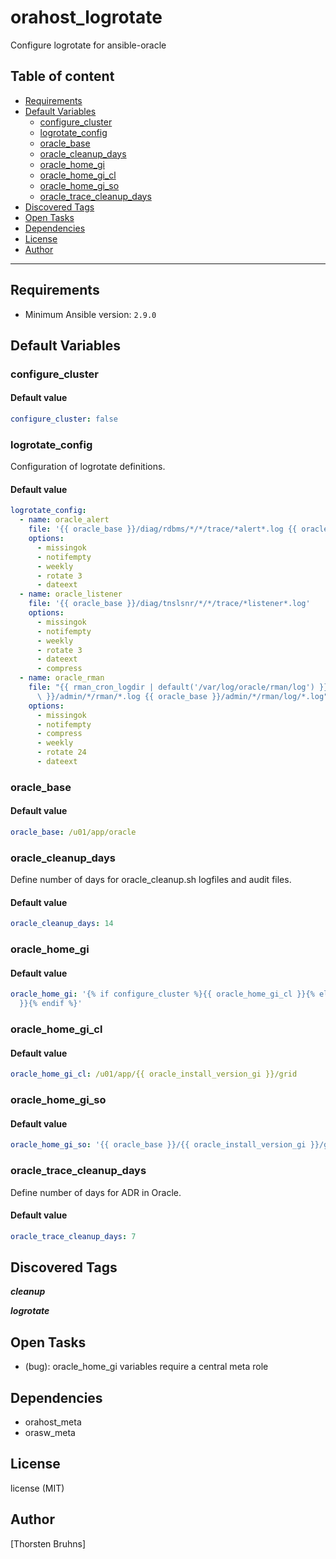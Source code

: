# orahost_logrotate

Configure logrotate for ansible-oracle

## Table of content

- [Requirements](#requirements)
- [Default Variables](#default-variables)
  - [configure_cluster](#configure_cluster)
  - [logrotate_config](#logrotate_config)
  - [oracle_base](#oracle_base)
  - [oracle_cleanup_days](#oracle_cleanup_days)
  - [oracle_home_gi](#oracle_home_gi)
  - [oracle_home_gi_cl](#oracle_home_gi_cl)
  - [oracle_home_gi_so](#oracle_home_gi_so)
  - [oracle_trace_cleanup_days](#oracle_trace_cleanup_days)
- [Discovered Tags](#discovered-tags)
- [Open Tasks](#open-tasks)
- [Dependencies](#dependencies)
- [License](#license)
- [Author](#author)

---

## Requirements

- Minimum Ansible version: `2.9.0`


## Default Variables

### configure_cluster

#### Default value

```YAML
configure_cluster: false
```

### logrotate_config

Configuration of logrotate definitions.

#### Default value

```YAML
logrotate_config:
  - name: oracle_alert
    file: '{{ oracle_base }}/diag/rdbms/*/*/trace/*alert*.log {{ oracle_base }}/diag/asm/*/*/trace/alert*+ASM*.log'
    options:
      - missingok
      - notifempty
      - weekly
      - rotate 3
      - dateext
  - name: oracle_listener
    file: '{{ oracle_base }}/diag/tnslsnr/*/*/trace/*listener*.log'
    options:
      - missingok
      - notifempty
      - weekly
      - rotate 3
      - dateext
      - compress
  - name: oracle_rman
    file: "{{ rman_cron_logdir | default('/var/log/oracle/rman/log') }}/*.log {{ oracle_base\
      \ }}/admin/*/rman/*.log {{ oracle_base }}/admin/*/rman/log/*.log"
    options:
      - missingok
      - notifempty
      - compress
      - weekly
      - rotate 24
      - dateext
```

### oracle_base

#### Default value

```YAML
oracle_base: /u01/app/oracle
```

### oracle_cleanup_days

Define number of days for oracle_cleanup.sh logfiles and audit files.

#### Default value

```YAML
oracle_cleanup_days: 14
```

### oracle_home_gi

#### Default value

```YAML
oracle_home_gi: '{% if configure_cluster %}{{ oracle_home_gi_cl }}{% else %}{{ oracle_home_gi_so
  }}{% endif %}'
```

### oracle_home_gi_cl

#### Default value

```YAML
oracle_home_gi_cl: /u01/app/{{ oracle_install_version_gi }}/grid
```

### oracle_home_gi_so

#### Default value

```YAML
oracle_home_gi_so: '{{ oracle_base }}/{{ oracle_install_version_gi }}/grid'
```

### oracle_trace_cleanup_days

Define number of days for ADR in Oracle.

#### Default value

```YAML
oracle_trace_cleanup_days: 7
```

## Discovered Tags

**_cleanup_**

**_logrotate_**

## Open Tasks

- (bug): oracle_home_gi variables require a central meta role

## Dependencies

- orahost_meta
- orasw_meta

## License

license (MIT)

## Author

[Thorsten Bruhns]
